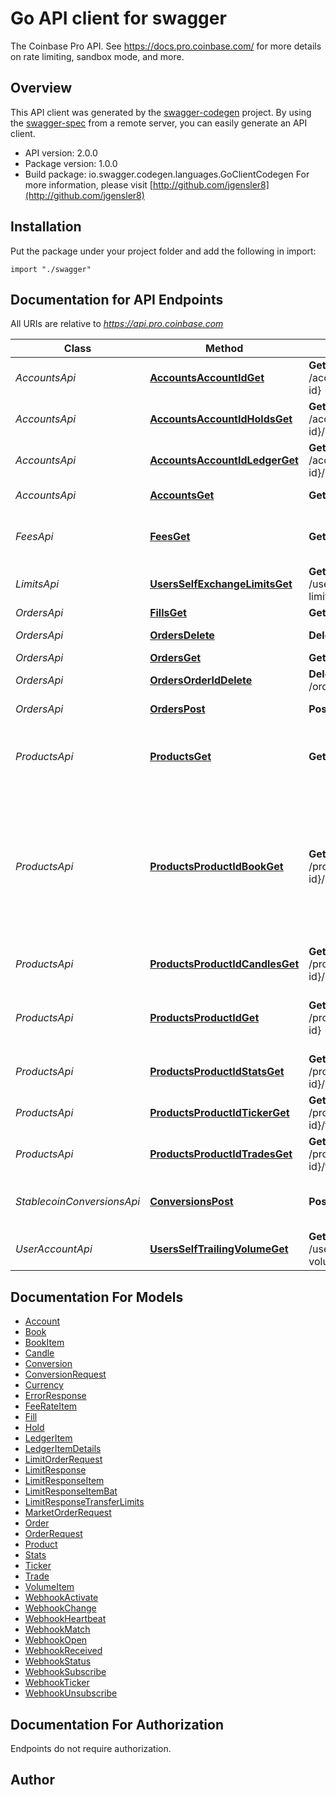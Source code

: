 # Go API client for swagger

The Coinbase Pro API. See https://docs.pro.coinbase.com/ for more details on rate limiting, sandbox mode, and more.

## Overview
This API client was generated by the [swagger-codegen](https://github.com/swagger-api/swagger-codegen) project.  By using the [swagger-spec](https://github.com/swagger-api/swagger-spec) from a remote server, you can easily generate an API client.

- API version: 2.0.0
- Package version: 1.0.0
- Build package: io.swagger.codegen.languages.GoClientCodegen
For more information, please visit [http://github.com/jgensler8](http://github.com/jgensler8)

## Installation
Put the package under your project folder and add the following in import:
```golang
import "./swagger"
```

## Documentation for API Endpoints

All URIs are relative to *https://api.pro.coinbase.com*

Class | Method | HTTP request | Description
------------ | ------------- | ------------- | -------------
*AccountsApi* | [**AccountsAccountIdGet**](docs/AccountsApi.md#accountsaccountidget) | **Get** /accounts/{account-id} | Get one account
*AccountsApi* | [**AccountsAccountIdHoldsGet**](docs/AccountsApi.md#accountsaccountidholdsget) | **Get** /accounts/{account-id}/holds | Get ledger items
*AccountsApi* | [**AccountsAccountIdLedgerGet**](docs/AccountsApi.md#accountsaccountidledgerget) | **Get** /accounts/{account-id}/ledger | Get ledger items
*AccountsApi* | [**AccountsGet**](docs/AccountsApi.md#accountsget) | **Get** /accounts | List accounts
*FeesApi* | [**FeesGet**](docs/FeesApi.md#feesget) | **Get** /fees | your current maker/taker fee rates
*LimitsApi* | [**UsersSelfExchangeLimitsGet**](docs/LimitsApi.md#usersselfexchangelimitsget) | **Get** /users/self/exchange-limits | list fills
*OrdersApi* | [**FillsGet**](docs/OrdersApi.md#fillsget) | **Get** /fills | list fills
*OrdersApi* | [**OrdersDelete**](docs/OrdersApi.md#ordersdelete) | **Delete** /orders | cancel all orders
*OrdersApi* | [**OrdersGet**](docs/OrdersApi.md#ordersget) | **Get** /orders | list orders
*OrdersApi* | [**OrdersOrderIdDelete**](docs/OrdersApi.md#ordersorderiddelete) | **Delete** /orders/{order-id} | cancel an order
*OrdersApi* | [**OrdersPost**](docs/OrdersApi.md#orderspost) | **Post** /orders | place a new order
*ProductsApi* | [**ProductsGet**](docs/ProductsApi.md#productsget) | **Get** /products | Get a list of available currency pairs for trading.
*ProductsApi* | [**ProductsProductIdBookGet**](docs/ProductsApi.md#productsproductidbookget) | **Get** /products/{product-id}/book | Get a list of open orders for a product. The amount of detail shown can be customized with the level parameter.
*ProductsApi* | [**ProductsProductIdCandlesGet**](docs/ProductsApi.md#productsproductidcandlesget) | **Get** /products/{product-id}/candles | Get Historic Rates
*ProductsApi* | [**ProductsProductIdGet**](docs/ProductsApi.md#productsproductidget) | **Get** /products/{product-id} | Get market data for a specific currency pair.
*ProductsApi* | [**ProductsProductIdStatsGet**](docs/ProductsApi.md#productsproductidstatsget) | **Get** /products/{product-id}/stats | Get 24hr Stats
*ProductsApi* | [**ProductsProductIdTickerGet**](docs/ProductsApi.md#productsproductidtickerget) | **Get** /products/{product-id}/ticker | Get Product Ticker
*ProductsApi* | [**ProductsProductIdTradesGet**](docs/ProductsApi.md#productsproductidtradesget) | **Get** /products/{product-id}/trades | Get Trades
*StablecoinConversionsApi* | [**ConversionsPost**](docs/StablecoinConversionsApi.md#conversionspost) | **Post** /conversions | convert to/from stable coins?
*UserAccountApi* | [**UsersSelfTrailingVolumeGet**](docs/UserAccountApi.md#usersselftrailingvolumeget) | **Get** /users/self/trailing-volume | Trailing Volume


## Documentation For Models

 - [Account](docs/Account.md)
 - [Book](docs/Book.md)
 - [BookItem](docs/BookItem.md)
 - [Candle](docs/Candle.md)
 - [Conversion](docs/Conversion.md)
 - [ConversionRequest](docs/ConversionRequest.md)
 - [Currency](docs/Currency.md)
 - [ErrorResponse](docs/ErrorResponse.md)
 - [FeeRateItem](docs/FeeRateItem.md)
 - [Fill](docs/Fill.md)
 - [Hold](docs/Hold.md)
 - [LedgerItem](docs/LedgerItem.md)
 - [LedgerItemDetails](docs/LedgerItemDetails.md)
 - [LimitOrderRequest](docs/LimitOrderRequest.md)
 - [LimitResponse](docs/LimitResponse.md)
 - [LimitResponseItem](docs/LimitResponseItem.md)
 - [LimitResponseItemBat](docs/LimitResponseItemBat.md)
 - [LimitResponseTransferLimits](docs/LimitResponseTransferLimits.md)
 - [MarketOrderRequest](docs/MarketOrderRequest.md)
 - [Order](docs/Order.md)
 - [OrderRequest](docs/OrderRequest.md)
 - [Product](docs/Product.md)
 - [Stats](docs/Stats.md)
 - [Ticker](docs/Ticker.md)
 - [Trade](docs/Trade.md)
 - [VolumeItem](docs/VolumeItem.md)
 - [WebhookActivate](docs/WebhookActivate.md)
 - [WebhookChange](docs/WebhookChange.md)
 - [WebhookHeartbeat](docs/WebhookHeartbeat.md)
 - [WebhookMatch](docs/WebhookMatch.md)
 - [WebhookOpen](docs/WebhookOpen.md)
 - [WebhookReceived](docs/WebhookReceived.md)
 - [WebhookStatus](docs/WebhookStatus.md)
 - [WebhookSubscribe](docs/WebhookSubscribe.md)
 - [WebhookTicker](docs/WebhookTicker.md)
 - [WebhookUnsubscribe](docs/WebhookUnsubscribe.md)


## Documentation For Authorization
 Endpoints do not require authorization.


## Author



